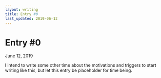 ```yaml
---
layout: writing
title: Entry #0
last_updated: 2019-06-12
---
```

# Entry #0

June 12, 2019

I intend to write some other time about the motivations and triggers to start writing like
this, but let this entry be placeholder for time being.
